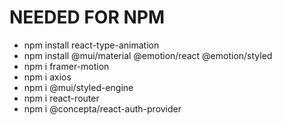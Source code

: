 # NEEDED FOR NPM #
* npm install react-type-animation  
* npm install @mui/material @emotion/react @emotion/styled
* npm i framer-motion
* npm i axios
* npm i @mui/styled-engine  
* npm i react-router  
* npm i @concepta/react-auth-provider  
